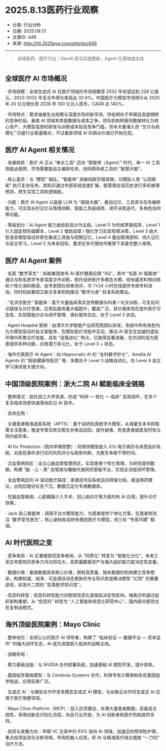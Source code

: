 # 2025.8.13医药行业观察

- 分类: 行业分析
- 日期: 2025.08.13
- 文章ID: 449
- 来源: http://h5.2025eyp.com/articles/449

---

> 全球医药、医疗行业：GenAI 前沿实践更新，Agent 化落地成主线

# 

## **全球医疗 AI 市场概况**

· 市场规模：全球生成式 AI 在医疗领域的市场规模至 2032 年有望达到 228 亿美元，2023-2032 年复合年增长率高达 32.6%。中国医疗大模型市场预计从 2025 年 20 亿元增长至 2028 年 100 亿元人民币，CAGR 达 140%。

· 市场特点：需求端催生出规模与深度并存的新市场，供给侧处于早期且高度拥挤的竞争阶段，垂直 AI 领域本质是数据与成本之争，领先机构积极将数据转化为核心资产，大模型高昂的研发与训练成本抬高竞争门槛，资本大量涌入但 “交付与规模化” 仍是行业普遍痛点，不过垂直领域 AI 的商业价值已开始兑现。

## **医疗 AI Agent 相关情况**

· 发展趋势：医疗 AI 正从 “单点工具” 迈向 “智能体（Agent）” 时代，单一 AI 工具效能达瓶颈，市场需要能自主编排任务、协同跨系统工具的 “智慧大脑”。

· 核心差异：与 “模型” 相比，“智能体” 突破纯聊天框局限，可模拟人类 “认知框架” 执行复杂任务，其知识通过外部系统连接扩展，能管理会话历史进行多轮推理预测，原生实现工具和逻辑层。

· 功能：医疗 AI Agent 以底座 LLM 为 “超级大脑”，叠加记忆、工具库与任务编排能力，可实现长时记忆与情境洞察、智能工具链调用、闭环决策迭代、多角色协同等功能。

· 等级划分：AI Agent 能力由低到高分为五级，Level 0 为传统界面程序，Level 1 引入固定规则或脚本，Level 2 借助监督 / 强化学习实现有限决策，Level 3 由大型语言模型驱动并原生集成工具链与短期记忆，Level 4 叠加情境感知、持久记忆与自主学习，Level 5 为未来目标，要求在多代理协作框架下具备完整人格等。

## **医疗 AI Agent 案例**

· 名医 “数字孪生”：蚂蚁集团发布 AI 医疗健康应用 “AQ”，其中 “名医 AI 智能体” 通过与知名医学专家深度合作训练，依托自研医疗多模态大模，经权威资料预训练和个性化语料精调，由专家团队校审测评，可 7×24 小时在线提供专病专科咨询，同时蚂蚁集团正联合多家机构推动 “数字分身” 标准系统建设。

· “毛洪京医生” 智能体：基于大量临床真实世界数据与科普 / 论文训练，可复刻问诊路径与诊疗思维，应用后服务量大幅提升，覆盖广泛，其价值体现在提升医疗可及性、实现智能分诊与闭环管理、填补服务空白，处于 Level 3 状态。

· Agent Hospital 案例：由清华大学智能产业研究院团队研发，系统中所有角色均为大模型驱动的自主智能体，在模拟医疗流程中互动，推动 AI 医生在加速的虚拟环境中积累诊疗技能，具有 “自我进化” 特点，已取得显著进展，在内测阶段为医患提供多种功能，应用潜力多元化，处于 Level 3 + 状态。

· 海外代表医疗 AI Agent：如 Hippocratic AI 的 “全科数字护士”、Amelia AI Agents 的 “超级健康导航员” 等，多数处于 Level 3 战略自动化，向 Level 4 自主学习演进是关键方向。

## **中国顶级医院案例：浙大二院 AI 赋能临床全链路**

· 整体情况：依托浙江大学资源，形成 “科研 — 转化 — 临床” 高效闭环，在多个复杂临床场景快速落地前沿 AI 技术。

· 具体应用：

· 关键患者精准追踪系统（APTS）：基于自研启真医学大模型，从海量文本中抓取需关注患者，推送专管员转交医生并电话召回，提升疑难、危急患者就医及时性与院内留存率。

· AI for Prediction（院内早期预警）：将预测模型嵌入 ICU 电子病历与床旁监护系统，对高危事件进行实时风险评分与趋势判断，为医生争取干预时间。

· 泛血管病院区：设立心脑血管智慧院区，实现患者个性化管理，为研究提供数据，构建 “脑 - 心 - 周” 血管病与糖脂代谢风险智能平台，实现全流程闭环管理。

· 全血管病区的 AI 驱动医疗路径：患者挂号后系统自动筛查分层，推送用药建议，出院后随访任务下沉，数据沉淀为专病数据库。

· 在脑血管疾病、心脏瓣膜介入手术、冠心病诊疗等方面均有 AI 应用，提升诊疗效果。

· Jack 安心智能体：调用平台大模型能力，为患者提供个体化方案，在患者侧充当 “数字孪生医生”，核心是蚂蚁自研多模态医疗大模型，经三轮 “专家共建” 精调。

## **AI 时代医院之变**

· 竞争格局：AI 正重塑医院竞争格局，从 “同质化” 转变为 “智能化分化”，未来三至五年医院间竞争力鸿沟将拉大，高质量数据资产与强大组织能力是决定性变量。

· 数据价值：垂类数据具有核心价值，拥有高质量、独有数据的机构建立竞争壁垒，构建权威、纯净、可追溯且动态更新的专业知识库是解决模型 “幻觉” 的重要途径，如浙大二院的 “启真医学知识库”。

· 信息科转型：信息科转型能力对医院信息化差距起决定性影响，梅奥诊所通过组织架构重塑，从 “信息科” 转型为 “人工智能和信息化研究中心”，国内部分医院也在复制该模式。

## **海外顶级医院案例：Mayo Clinic**

· 整体地位：全球公认的医疗 AI 领导者，构建了 “临床验证 — 数据平台 — 资本运作” 的强大闭环生态，AI 成为深度嵌入临床的战略主线。

· 战略布局：

· 算力基础设施：与 NVIDIA 合作部署系统，加速基础 AI 模型开发，提升效率。

· 基因组学基础模型：与 Cerebras Systems 合作，利用专有计算架构攻克基因组学挑战，应用前景广泛。

· 生成式 AI：与微软合作开发多模态生成式 AI 模型，与谷歌云合作将生成式 AI 应用于医疗保健领域。

· Mayo Clinic Platform（MCP）：投入巨资建设，处理大量患者数据，具备高合规性，采用创新去识别化流程，向全行业开放，为 AI 创新者和医疗机构提供支持。

· 投资与发展方向：早期 VC 交易中约 63% 投向 AI 领域，加速迈向预测性护理，重点投资监测与诊断领域，布局机器人应用，将 AI 与精准医疗结合摆脱 “一刀切” 治疗方法。
